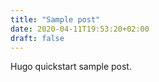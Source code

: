 ```yaml
---
title: "Sample post"
date: 2020-04-11T19:53:20+02:00
draft: false
---
```


Hugo quickstart sample post.
